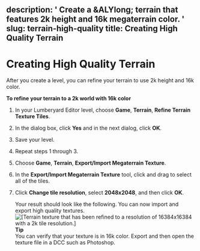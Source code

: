 description: ' Create a &ALYlong; terrain that features 2k height and 16k megaterrain
  color. '
slug: terrain-high-quality
title: Creating High Quality Terrain
---
# Creating High Quality Terrain<a name="terrain-high-quality"></a>

After you create a level, you can refine your terrain to use 2k height and 16k color\.

**To refine your terrain to a 2k world with 16k color**

1. In your Lumberyard Editor level, choose **Game**, **Terrain**, **Refine Terrain Texture Tiles**\.

1. In the dialog box, click **Yes** and in the next dialog, click **OK**\.

1. Save your level\.

1. Repeat steps 1 through 3\.

1. Choose **Game**, **Terrain**, **Export/Import Megaterrain Texture**\.

1. In the **Export/Import Megaterrain Texture** tool, click and drag to select all of the tiles\.

1. Click **Change tile resolution**, select **2048x2048**, and then click **OK**\.

   Your result should look like the following\. You can now import and export high quality textures\.  
![\[Terrain texture that has been refined to a resolution of 16384x16384 with a 2k tile resolution.\]](/images/terrain/terrain-high-quality.png)
**Tip**  
You can verify that your texture is in 16k color\. Export and then open the texture file in a DCC such as Photoshop\.